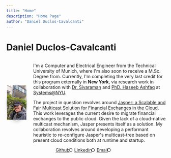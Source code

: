 ```yaml
---
title: "Home"
description: "Home Page"
author: "Daniel Duclos-Cavalcanti"
---
```


# Daniel Duclos-Cavalcanti

<div id="profile-container">
    <style>
        #profile-container {
            display: flex;
            align-items: center;
        }
        #profile {
            width: 90%;
            border-radius: 50%;
            border: 2px solid #ccc;
            box-shadow: 0 4px 8px rgba(0, 0, 0, 0.1);
            margin-right: 20px; /* Adjust the spacing between the image and text */
        }
    </style>
    <div id="profile">
        <img src="/data/images/photo.jpg" alt="Profile Image">
    </div>
    <div id="profile-text">
        <p>I'm a Computer and Electrical Engineer from the Technical University of Munich, where I'm also soon to receive a M.Sc. Degree from. Currently, I'm completing the very last credit for this program externally in <b>New York</b>, via research work in collaboration with <a href="https://anirudhsk.github.io/">Dr. Sivaraman</a> and <a href="https://haseeblums.github.io/">PhD. Haseeb Ashfaq</a> at <a href="https://news.cs.nyu.edu/">Systems@NYU</a>.
        </p>
        <p>
        The project in question revolves around <a href="https://arxiv.org/abs/2402.09527">Jasper: a Scalable and Fair Multicast Solution for Financial Exchanges in the Cloud</a>. This work leverages the current desire to migrate financial exchanges to the public cloud. Given the lack of a cloud-native multicast mechanism, Jasper presents itself as a solution. My collaboration revolves around
developing a performant heuristic to re-configure Jasper's multicast-tree based on present cloud conditions both at runtime and startup.
        </p>
    </div>
</div>


<div id="link-horizontal">
    <style>
        .list-container {
            display: flex;
            justify-content: center;
        }
        .horizontal-list {
            list-style-type: none;
            padding: 0;
            margin: 0;
            display: flex;
        }
        .horizontal-list li {
            margin-right: 15px; /* Adjust spacing as needed */
            position: relative;
            display: inline-block;
        }
        .horizontal-list li::after {
            content: "○";
            position: absolute;
            right: -10px; /* Adjust position as needed */
        }
        .horizontal-list li:last-child::after {
            content: ""; /* Remove bullet from the last item */
        }
    </style>
    <div class="list-container">
        <ul class="horizontal-list">
            <li><a href="https://github.com/duclos-cavalcanti">Github</a></li>
            <li><a href="https://www.linkedin.com/in/daniel-duclos-cavalcanti/">Linkedin</a></li>
            <li><a href="mailto:me@duclos.dev">Email</a></li>
            <li></li>
        </ul>
    </div>
</div>
